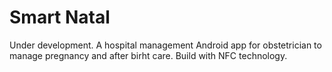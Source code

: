 # Smart Natal 
Under development.
A hospital management Android app  for obstetrician to manage pregnancy and after birht care. 
Build with NFC technology.
